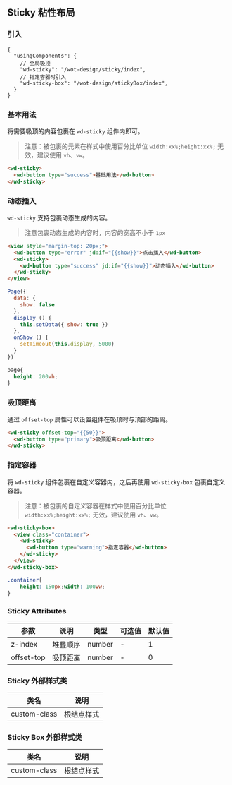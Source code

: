 ## Sticky 粘性布局

### 引入

```json5
{
  "usingComponents": {
    // 全局吸顶
    "wd-sticky": "/wot-design/sticky/index",
    // 指定容器时引入
    "wd-sticky-box": "/wot-design/stickyBox/index",
  }
}
```

### 基本用法

将需要吸顶的内容包裹在 `wd-sticky` 组件内即可。

> 注意：被包裹的元素在样式中使用百分比单位 `width:xx%;height:xx%;` 无效，建议使用 `vh`、`vw`。

```html
<wd-sticky>
  <wd-button type="success">基础用法</wd-button>
</wd-sticky>
```

### 动态插入

`wd-sticky` 支持包裹动态生成的内容。

> 注意包裹动态生成的内容时，内容的宽高不小于 `1px`

```html
<view style="margin-top: 20px;">
  <wd-button type="error" jd:if="{{show}}">点击插入</wd-button>
  <wd-sticky>
    <wd-button type="success" jd:if="{{show}}">动态插入</wd-button>
  </wd-sticky>
</view>
```

```javascript
Page({
  data: {
    show: false
  },
  display () {
    this.setData({ show: true })
  },
  onShow () {
    setTimeout(this.display, 5000)
  }
})
```

```css
page{
  height: 200vh;
}
```


### 吸顶距离

通过 `offset-top` 属性可以设置组件在吸顶时与顶部的距离。

```html
<wd-sticky offset-top="{{50}}">
  <wd-button type="primary">吸顶距离</wd-button>
</wd-sticky>
```

### 指定容器

将 `wd-sticky` 组件包裹在自定义容器内，之后再使用 `wd-sticky-box` 包裹自定义容器。

> 注意：被包裹的自定义容器在样式中使用百分比单位 `width:xx%;height:xx%;` 无效，建议使用 `vh`、`vw`。


```html
<wd-sticky-box>
  <view class="container">
    <wd-sticky>
      <wd-button type="warning">指定容器</wd-button>
    </wd-sticky>
  </view>
</wd-sticky-box>
```

```css
.container{
    height: 150px;width: 100vw;
}
```




### Sticky Attributes

| 参数      | 说明                                 | 类型      | 可选值       | 默认值   |
|---------- |------------------------------------ |---------- |------------- |-------- |
| z-index | 堆叠顺序 | number | - | 1 |
| offset-top | 吸顶距离 | number | - | 0 |


### Sticky 外部样式类

| 类名     | 说明                |
|---------|---------------------|
| custom-class | 根结点样式 |

### Sticky Box 外部样式类

| 类名     | 说明                |
|---------|---------------------|
| custom-class | 根结点样式 |